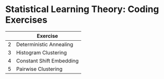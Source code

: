 # Statistical Learning Theory: Coding Exercises

|   | Exercise                 | 
|---|--------------------------|
| 2 | Deterministic Annealing  | 
| 3 | Histogram Clustering     | 
| 4 | Constant Shift Embedding |
| 5 | Pairwise Clustering      |

